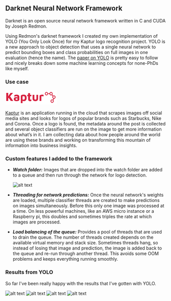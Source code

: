 Darknet Neural Network Framework
 ---
 Darknet is an open source neural network framework written in C and CUDA by Joseph Redmon.
 
Using Redmon's darknet framework I created my own implementation of YOLO (You Only Look Once) for my Kaptur logo recognition project. YOLO is a new approach to object detection that uses a single neural network to predict bounding boxes and class probabilities on full images in one evaluation (hence the name). The [paper on YOLO](https://arxiv.org/pdf/1506.02640.pdf) is pretty easy to follow and nicely breaks down some machine learning concepts for none-PhDs like myself. 

### Use case

![alt_text](Kaptur-Logo.png)

[Kaptur](https://kaptur.tech) is an application running in the cloud that scrapes images off social media sites and looks for logos of popular brands such as Starbucks, Nike and Corona. Once a logo is found, the metadata around the post is collected and several object classifiers are run on the image to get more information about what’s in it. I am collecting data about how people around the world are using these brands and working on transforming this mountain of information into business insights.

### Custom features I added to the framework
* **_Watch folder:_** Images that are dropped into the watch folder are added to a queue and then run through the network for logo detection. 

     ![alt text](https://preview.ibb.co/ciHfFQ/cmdLine.png)

* **_Threading for network predictions:_** Once the neural network's weights are loaded, multiple classifier threads are created to make predictions on images simultaneously. Before this only one image was processed at a time. On less powerful machines, like an AWS micro instance or a Raspberry pi, this doubles and sometimes triples the rate at which images are processed.  

* **_Load balancing of the queue:_** Provides a pool of threads that are used to drain the queue. The number of threads created depends on the available virtual memory and stack size. Sometimes threads hang, so instead of losing that image and prediction, the image is added back to the queue and re-run through another thread. This avoids some OOM problems and keeps everything running smoothly.

### Results from YOLO

So far I've been really happy with the results that I've gotten with YOLO. 
    
   ![alt text](https://preview.ibb.co/mYX0h5/20214229_1523254754385132_1723726012614705152_n_prediction.png)
   ![alt text](https://preview.ibb.co/crpVh5/20214007_1620378241366769_1436966993474355200_n_prediction.png)
   ![alt text](https://preview.ibb.co/d7k325/starbucks3_prediction.png)
   ![alt text](https://preview.ibb.co/hsgt25/20214298_1921053248159208_549290724764418048_n_prediction.png)


